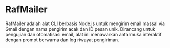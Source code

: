 # RafMailer
RafMailer adalah alat CLI berbasis Node.js untuk mengirim email massal via Gmail dengan nama pengirim acak dan ID pesan unik. Dirancang untuk pengujian dan otomatisasi email, alat ini menawarkan antarmuka interaktif dengan prompt berwarna dan log riwayat pengiriman.
